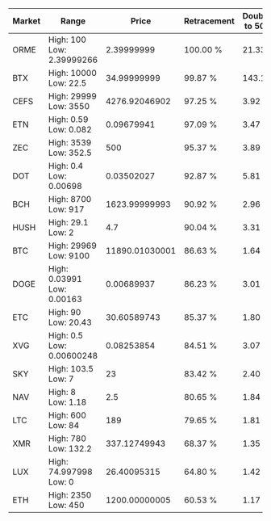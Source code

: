 | Market | Range | Price| Retracement | Doubles to 50% |
| --- | --- | --- | --- | --- |
| ORME | High: 100<br />Low: 2.39999266 | 2.39999999 | 100.00 % | 21.33 |
| BTX | High: 10000<br />Low: 22.5 | 34.99999999 | 99.87 % | 143.18 |
| CEFS | High: 29999<br />Low: 3550 | 4276.92046902 | 97.25 % | 3.92 |
| ETN | High: 0.59<br />Low: 0.082 | 0.09679941 | 97.09 % | 3.47 |
| ZEC | High: 3539<br />Low: 352.5 | 500 | 95.37 % | 3.89 |
| DOT | High: 0.4<br />Low: 0.00698 | 0.03502027 | 92.87 % | 5.81 |
| BCH | High: 8700<br />Low: 917 | 1623.99999993 | 90.92 % | 2.96 |
| HUSH | High: 29.1<br />Low: 2 | 4.7 | 90.04 % | 3.31 |
| BTC | High: 29969<br />Low: 9100 | 11890.01030001 | 86.63 % | 1.64 |
| DOGE | High: 0.03991<br />Low: 0.00163 | 0.00689937 | 86.23 % | 3.01 |
| ETC | High: 90<br />Low: 20.43 | 30.60589743 | 85.37 % | 1.80 |
| XVG | High: 0.5<br />Low: 0.00600248 | 0.08253854 | 84.51 % | 3.07 |
| SKY | High: 103.5<br />Low: 7 | 23 | 83.42 % | 2.40 |
| NAV | High: 8<br />Low: 1.18 | 2.5 | 80.65 % | 1.84 |
| LTC | High: 600<br />Low: 84 | 189 | 79.65 % | 1.81 |
| XMR | High: 780<br />Low: 132.2 | 337.12749943 | 68.37 % | 1.35 |
| LUX | High: 74.997998<br />Low: 0 | 26.40095315 | 64.80 % | 1.42 |
| ETH | High: 2350<br />Low: 450 | 1200.00000005 | 60.53 % | 1.17 |

